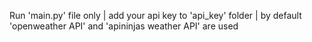 Run 'main.py' file only | add your api key to 'api_key' folder | by default 'openweather API' and 'apininjas weather API' are used

